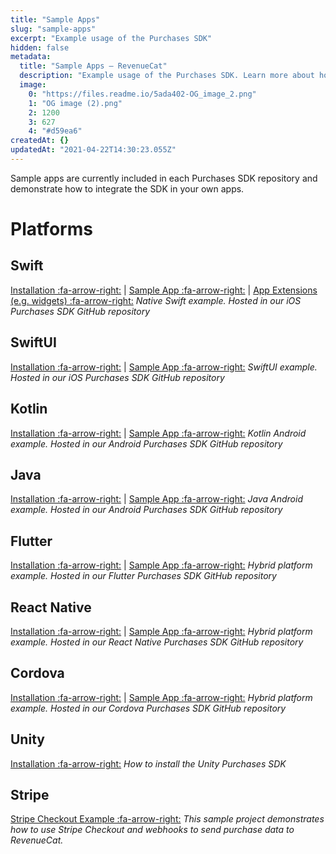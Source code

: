 ```yaml
---
title: "Sample Apps"
slug: "sample-apps"
excerpt: "Example usage of the Purchases SDK"
hidden: false
metadata: 
  title: "Sample Apps – RevenueCat"
  description: "Example usage of the Purchases SDK. Learn more about how to set up in-app purchases and subscriptions with RevenueCats simple to implement Purchases SDK."
  image: 
    0: "https://files.readme.io/5ada402-OG_image_2.png"
    1: "OG image (2).png"
    2: 1200
    3: 627
    4: "#d59ea6"
createdAt: {}
updatedAt: "2021-04-22T14:30:23.055Z"
---
```

Sample apps are currently included in each Purchases SDK repository and demonstrate how to integrate the SDK in your own apps.

# Platforms

## Swift
  [Installation :fa-arrow-right:](doc:ios) | [Sample App :fa-arrow-right:](https://github.com/RevenueCat/purchases-ios/tree/develop/Examples/MagicWeather) | [App Extensions (e.g. widgets) :fa-arrow-right:](doc:ios-app-extensions) 
  *Native Swift example. Hosted in our iOS Purchases SDK GitHub repository*

## SwiftUI
  [Installation :fa-arrow-right:](doc:ios) | [Sample App :fa-arrow-right:](https://github.com/RevenueCat/purchases-ios/tree/develop/Examples/MagicWeatherSwiftUI)
  *SwiftUI example. Hosted in our iOS Purchases SDK GitHub repository*

## Kotlin
  [Installation :fa-arrow-right:](doc:android) | [Sample App :fa-arrow-right:](https://github.com/RevenueCat/purchases-android/tree/develop/examples/MagicWeather)
  *Kotlin Android example. Hosted in our Android Purchases SDK GitHub repository*

## Java
  [Installation :fa-arrow-right:](doc:android) | [Sample App :fa-arrow-right:](https://github.com/RevenueCat/purchases-android/tree/develop/examples/purchase-tester-java)
  *Java Android example. Hosted in our Android Purchases SDK GitHub repository*

## Flutter
  [Installation :fa-arrow-right:](doc:flutter) | [Sample App :fa-arrow-right:](https://github.com/RevenueCat/purchases-flutter/tree/develop/revenuecat_examples/MagicWeather)
  *Hybrid platform example. Hosted in our Flutter Purchases SDK GitHub repository*
  
## React Native
  [Installation :fa-arrow-right:](doc:reactnative) | [Sample App :fa-arrow-right:](https://github.com/RevenueCat/react-native-purchases/tree/develop/examples/MagicWeather)
  *Hybrid platform example. Hosted in our React Native Purchases SDK GitHub repository*

## Cordova
  [Installation :fa-arrow-right:](doc:cordova) | [Sample App :fa-arrow-right:](https://github.com/RevenueCat/cordova-plugin-purchases/tree/develop/examples/cordova-sample/MyApp)
  *Hybrid platform example. Hosted in our Cordova Purchases SDK GitHub repository*

## Unity
  [Installation :fa-arrow-right:](doc:unity)
  *How to install the Unity Purchases SDK*

## Stripe
  [Stripe Checkout Example :fa-arrow-right:](doc:stripe-checkout-example) 
  *This sample project demonstrates how to use Stripe Checkout and webhooks to send purchase data to RevenueCat.*